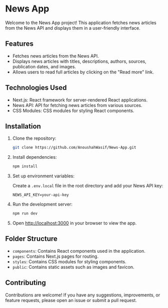 # News App

Welcome to the News App project! This application fetches news articles from the News API and displays them in a user-friendly interface.

## Features

- Fetches news articles from the News API.
- Displays news articles with titles, descriptions, authors, sources, publication dates, and images.
- Allows users to read full articles by clicking on the "Read more" link.

## Technologies Used

- Next.js: React framework for server-rendered React applications.
- News API: API for fetching news articles from various sources.
- CSS Modules: CSS modules for styling React components.

## Installation

1. Clone the repository:

   ```bash
   git clone https://github.com/AnoushahWasif/News-App.git
   ```

2. Install dependencies:

   ```bash
   npm install
   ```

3. Set up environment variables:

   Create a `.env.local` file in the root directory and add your News API key:

   ```
   NEWS_API_KEY=your-api-key
   ```

4. Run the development server:

   ```bash
   npm run dev
   ```

5. Open [http://localhost:3000](http://localhost:3000) in your browser to view the app.

## Folder Structure

- `components`: Contains React components used in the application.
- `pages`: Contains Next.js pages for routing.
- `styles`: Contains CSS modules for styling components.
- `public`: Contains static assets such as images and favicon.

## Contributing

Contributions are welcome! If you have any suggestions, improvements, or feature requests, please open an issue or submit a pull request.
